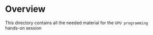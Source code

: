 # Overview

This directory contains all the needed material for the `GPU programming` hands-on session